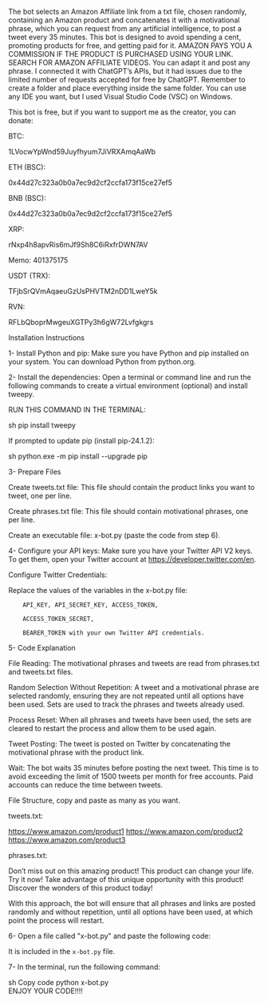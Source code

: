 The bot selects an Amazon Affiliate link from a txt file, chosen randomly, containing an Amazon product and concatenates it with a motivational phrase, which you can request from any artificial intelligence, to post a tweet every 35 minutes.
This bot is designed to avoid spending a cent, promoting products for free, and getting paid for it.
AMAZON PAYS YOU A COMMISSION IF THE PRODUCT IS PURCHASED USING YOUR LINK. SEARCH FOR AMAZON AFFILIATE VIDEOS.
You can adapt it and post any phrase. I connected it with ChatGPT’s APIs, but it had issues due to the limited number of requests accepted for free by ChatGPT.
Remember to create a folder and place everything inside the same folder.
You can use any IDE you want, but I used Visual Studio Code (VSC) on Windows.

This bot is free, but if you want to support me as the creator, you can donate:

BTC:

1LVocwYpWnd59Juyfhyum7JiVRXAmqAaWb

ETH (BSC):

0x44d27c323a0b0a7ec9d2cf2ccfa173f15ce27ef5

BNB (BSC):

0x44d27c323a0b0a7ec9d2cf2ccfa173f15ce27ef5

XRP:

rNxp4h8apvRis6mJf9Sh8C6iRxfrDWN7AV

Memo: 401375175

USDT (TRX):

TFjbSrQVmAqaeuGzUsPHVTM2nDD1LweY5k

RVN:

RFLbQboprMwgeuXGTPy3h6gW72Lvfgkgrs

Installation Instructions

1- Install Python and pip: Make sure you have Python and pip installed on your system.
You can download Python from python.org.

2- Install the dependencies: Open a terminal or command line and run the following commands
to create a virtual environment (optional) and install tweepy.

RUN THIS COMMAND IN THE TERMINAL:

sh
pip install tweepy

If prompted to update pip (install pip-24.1.2):

sh
python.exe -m pip install --upgrade pip

3- Prepare Files

Create tweets.txt file: This file should contain the product links you want to tweet,
one per line.

Create phrases.txt file: This file should contain motivational phrases, one per line.

Create an executable file: x-bot.py (paste the code from step 6).

4- Configure your API keys: Make sure you have your Twitter API V2 keys. To get them,
open your Twitter account at https://developer.twitter.com/en.

Configure Twitter Credentials:

Replace the values of the variables in the x-bot.py file:

		API_KEY, API_SECRET_KEY, ACCESS_TOKEN,

		ACCESS_TOKEN_SECRET,

		BEARER_TOKEN with your own Twitter API credentials.

5- Code Explanation

File Reading: The motivational phrases and tweets are read from phrases.txt and
tweets.txt files.

Random Selection Without Repetition: A tweet and a motivational phrase are selected randomly,
ensuring they are not repeated until all options have been used.
Sets are used to track the phrases and tweets already used.

Process Reset: When all phrases and tweets have been used, the sets are cleared to restart
the process and allow them to be used again.

Tweet Posting: The tweet is posted on Twitter by concatenating the motivational phrase with
the product link.

Wait: The bot waits 35 minutes before posting the next tweet. This time is to avoid exceeding
the limit of 1500 tweets per month for free accounts.
Paid accounts can reduce the time between tweets.

File Structure, copy and paste as many as you want.

tweets.txt:

https://www.amazon.com/product1
https://www.amazon.com/product2
https://www.amazon.com/product3


phrases.txt:

Don’t miss out on this amazing product!
This product can change your life. Try it now!
Take advantage of this unique opportunity with this product!
Discover the wonders of this product today!


With this approach, the bot will ensure that all phrases and links are posted randomly and without repetition, until all options have been used, at which point the process will restart.

6- Open a file called "x-bot.py" and paste the following code:

It is included in the `x-bot.py` file.


7- In the terminal, run the following command:

sh
Copy code
python x-bot.py  
ENJOY YOUR CODE!!!!